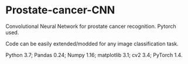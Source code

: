 # Prostate-cancer-CNN
Convolutional Neural Network for prostate cancer recognition. Pytorch used.

Code can be easily extended/modded for any image classification task.

Python 3.7;
Pandas 0.24;
Numpy 1.16;
matplotlib 3.1;
cv2 3.4;
PyTorch 1.4.
